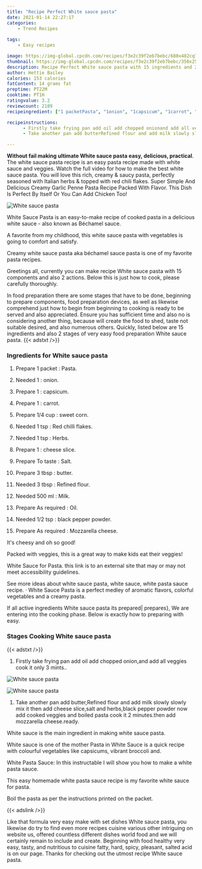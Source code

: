 ```yaml
---
title: "Recipe Perfect White sauce pasta"
date: 2021-01-14 22:27:17
categories:
    - Trend Recipes
    
tags:
    - Easy recipes

image: https://img-global.cpcdn.com/recipes/f3e2c39f2eb7bebc/680x482cq70/white-sauce-pasta-recipe-main-photo.jpg
thumbnail: https://img-global.cpcdn.com/recipes/f3e2c39f2eb7bebc/350x250cq70/white-sauce-pasta-recipe-main-photo.jpg
description: Recipe Perfect White sauce pasta with 15 ingredients and 2 stages of easy cooking.
author: Hettie Bailey
calories: 153 calories
fatContent: 14 grams fat
preptime: PT22M
cooktime: PT1H
ratingvalue: 3.2
reviewcount: 2189
recipeingredient: ["1 packetPasta", "1onion", "1capsicum", "1carrot", "1/4 cupsweet corn", "1 tspRed chilli flakes", "1 tspHerbs", "1cheese slice", "To tasteSalt", "3 tbspbutter", "3 tbspRefined flour", "500 mlMilk", "As requiredOil", "1/2 tspblack pepper powder", "As requiredMozzarella cheese"]

recipeinstructions: 
      - Firstly take frying pan add oil add chopped onionand add all veggies cook it only 3 mints 
      - Take another pan add butterRefined flour and add milk slowly slowly mix it then add cheese slicesalt and herbsblack pepper powder now add cooked veggies and boiled pasta cook it 2 minutesthen add mozzarella cheeseready

---
```




**Without fail making ultimate White sauce pasta easy, delicious, practical**. The white sauce pasta recipe is an easy pasta recipe made with white sauce and veggies. Watch the full video for how to make the best white sauce pasta. You will love this rich, creamy &amp; saucy pasta, perfectly seasoned with Italian herbs &amp; topped with red chili flakes. Super Simple And Delicious Creamy Garlic Penne Pasta Recipe Packed With Flavor. This Dish Is Perfect By Itself Or You Can Add Chicken Too!


![White sauce pasta](https://img-global.cpcdn.com/recipes/f3e2c39f2eb7bebc/680x482cq70/white-sauce-pasta-recipe-main-photo.jpg "White sauce pasta")



White Sauce Pasta is an easy-to-make recipe of cooked pasta in a delicious white sauce - also known as Béchamel sauce.

A favorite from my childhood, this white sauce pasta with vegetables is going to comfort and satisfy.

Creamy white sauce pasta aka béchamel sauce pasta is one of my favorite pasta recipes.


Greetings all, currently you can make recipe White sauce pasta with 15 components and also 2 actions. Below this is just how to cook, please carefully thoroughly.

In food preparation there are some stages that have to be done, beginning to prepare components, food preparation devices, as well as likewise comprehend just how to begin from beginning to cooking is ready to be served and also appreciated. Ensure you has sufficient time and also no is considering another thing, because will create the food to shed, taste not suitable desired, and also numerous others. Quickly, listed below are 15 ingredients and also 2 stages of very easy food preparation White sauce pasta.
{{< adstxt />}}

### Ingredients for White sauce pasta


1. Prepare 1 packet : Pasta.

1. Needed 1 : onion.

1. Prepare 1 : capsicum.

1. Prepare 1 : carrot.

1. Prepare 1/4 cup : sweet corn.

1. Needed 1 tsp : Red chilli flakes.

1. Needed 1 tsp : Herbs.

1. Prepare 1 : cheese slice.

1. Prepare To taste : Salt.

1. Prepare 3 tbsp : butter.

1. Needed 3 tbsp : Refined flour.

1. Needed 500 ml : Milk.

1. Prepare As required : Oil.

1. Needed 1/2 tsp : black pepper powder.

1. Prepare As required : Mozzarella cheese.


It&#39;s cheesy and oh so good!

Packed with veggies, this is a great way to make kids eat their veggies!

White Sauce for Pasta. this link is to an external site that may or may not meet accessibility guidelines.

See more ideas about white sauce pasta, white sauce, white pasta sauce recipe. · White Sauce Pasta is a perfect medley of aromatic flavors, colorful vegetables and a creamy pasta.


If all active ingredients White sauce pasta its prepared| prepares}, We are entering into the cooking phase. Below is exactly how to preparing with easy.

### Stages Cooking White sauce pasta

{{< adstxt />}}


1. Firstly take frying pan add oil add chopped onion,and add all veggies cook it only 3 mints..



![White sauce pasta](https://img-global.cpcdn.com/steps/d8954d26fc6e6cbf/160x128cq70/white-sauce-pasta-recipe-step-1-photo.jpg" "White sauce pasta")

![White sauce pasta](https://img-global.cpcdn.com/steps/3eb6e2b8f77a5746/160x128cq70/white-sauce-pasta-recipe-step-1-photo.jpg" "White sauce pasta")



1. Take another pan add butter,Refined flour and add milk slowly slowly mix it then add cheese slice,salt and herbs,black pepper powder now add cooked veggies and boiled pasta cook it 2 minutes.then add mozzarella cheese.ready.




White sauce is the main ingredient in making white sauce pasta.

White sauce is one of the mother Pasta in White Sauce is a quick recipe with colourful vegetables like capsicums, vibrant broccoli and.

White Pasta Sauce: In this instructable I will show you how to make a white pasta sauce.

This easy homemade white pasta sauce recipe is my favorite white sauce for pasta.

Boil the pasta as per the instructions printed on the packet.


{{< adslink />}}

Like that formula very easy make with set dishes White sauce pasta, you likewise do try to find even more recipes cuisine various other intriguing on website us, offered countless different dishes world food and we will certainly remain to include and create. Beginning with food healthy very easy, tasty, and nutritious to cuisine fatty, hard, spicy, pleasant, salted acid is on our page. Thanks for checking out the utmost recipe White sauce pasta.
